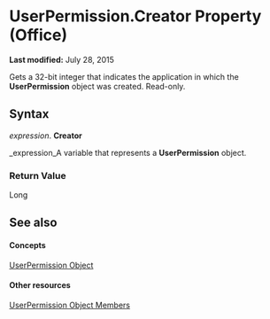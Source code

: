 
# UserPermission.Creator Property (Office)

 **Last modified:** July 28, 2015

Gets a 32-bit integer that indicates the application in which the  **UserPermission** object was created. Read-only.

## Syntax

 _expression_. **Creator**

 _expression_A variable that represents a  **UserPermission** object.


### Return Value

Long


## See also


#### Concepts


 [UserPermission Object](24378204-2fdd-47ba-2080-fbc409955325.md)
#### Other resources


 [UserPermission Object Members](b9fdae9a-719b-9e1d-42aa-7553de91f9d1.md)

